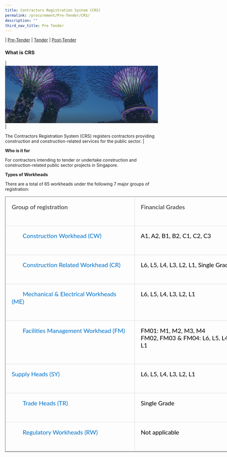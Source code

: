 ```yaml
---
title: Contractors Registration System (CRS)
permalink: /procurement/Pre-Tender/CRS/
description: ""
third_nav_title: Pre Tender
---
```

| [Pre-Tender](/procurement/Pre-Tender/BLS) |  [Tender](/procurement/Tender/PQM/) | [Post-Tender](/procurement/Post-Tender/SCA)


### **What is CRS**


| ![](/images/hero-banner.png) | 

The Contractors Registration System (CRS) registers contractors providing construction and construction-related services for the public sector. |


**Who is it for**

For contractors intending to tender or undertake construction and construction-related public sector projects in Singapore.

**Types of Workheads**

There are a total of 65 workheads under the following 7 major groups of registration:

<table border="1" cellspacing="0" cellpadding="0" style="box-sizing: border-box; font-family: Lato, sans-serif; border-collapse: collapse; border-spacing: 0px; width: 845.328px; table-layout: fixed; margin-bottom: 20px; color: rgb(0, 0, 0); font-size: 16px; font-style: normal; font-variant-ligatures: normal; font-variant-caps: normal; font-weight: 400; letter-spacing: normal; orphans: 2; text-align: start; text-transform: none; white-space: normal; widows: 2; word-spacing: 0px; -webkit-text-stroke-width: 0px; text-decoration-thickness: initial; text-decoration-style: initial; text-decoration-color: initial;"><tbody style="box-sizing: border-box; font-family: Lato, sans-serif;"><tr style="box-sizing: border-box; font-family: Lato, sans-serif;"><td valign="top" style="box-sizing: border-box; font-family: Lato, sans-serif; padding: 20px; text-align: left; vertical-align: top; border: 1px solid rgb(217, 217, 217); background-color: transparent; line-height: 25.6px;"><p style="box-sizing: border-box; font-family: Lato, sans-serif; margin: 0px 0px 30px; padding: 0px; font-size: 1.25rem; line-height: 24px;"><strong style="box-sizing: border-box; font-family: inherit; color: rgb(72, 72, 72); font-weight: 600;">Group of registration</strong></p></td><td valign="top" style="box-sizing: border-box; font-family: Lato, sans-serif; padding: 20px; text-align: left; vertical-align: top; border: 1px solid rgb(217, 217, 217); background-color: transparent; line-height: 25.6px;"><p style="box-sizing: border-box; font-family: Lato, sans-serif; margin: 0px 0px 30px; padding: 0px; font-size: 1.25rem; line-height: 24px;"><strong style="box-sizing: border-box; font-family: inherit; color: rgb(72, 72, 72); font-weight: 600;">Financial Grades</strong></p></td></tr><tr style="box-sizing: border-box; font-family: Lato, sans-serif;"><td valign="top" style="box-sizing: border-box; font-family: Lato, sans-serif; padding: 20px; text-align: left; vertical-align: top; border: 1px solid rgb(217, 217, 217); background-color: transparent; line-height: 25.6px;"><p style="box-sizing: border-box; font-family: Lato, sans-serif; margin: 0px 0px 30px; padding: 0px; font-size: 1.25rem; line-height: 24px;"><span style="box-sizing: border-box; font-family: Lato, sans-serif; font-style: inherit; font-weight: inherit;"><a href="https://www1.bca.gov.sg/docs/default-source/docs-corp-procurement/registration_cw.pdf" style="box-sizing: border-box; font-family: Lato, sans-serif; color: rgb(0, 114, 202); cursor: pointer; text-decoration: none; margin-bottom: -1px; position: relative; margin-left: 2.25rem; line-height: 1.25; transition: all 0.25s ease 0s; padding-bottom: 1px; border-bottom: 1px solid transparent;">Construction Workhead (CW)</a></span></p></td><td valign="top" style="box-sizing: border-box; font-family: Lato, sans-serif; padding: 20px; text-align: left; vertical-align: top; border: 1px solid rgb(217, 217, 217); background-color: transparent; line-height: 25.6px;"><p style="box-sizing: border-box; font-family: Lato, sans-serif; margin: 0px 0px 30px; padding: 0px; font-size: 1.25rem; line-height: 24px;">A1, A2, B1, B2, C1, C2, C3</p></td></tr><tr style="box-sizing: border-box; font-family: Lato, sans-serif;"><td valign="top" style="box-sizing: border-box; font-family: Lato, sans-serif; padding: 20px; text-align: left; vertical-align: top; border: 1px solid rgb(217, 217, 217); background-color: transparent; line-height: 25.6px;"><p style="box-sizing: border-box; font-family: Lato, sans-serif; margin: 0px 0px 30px; padding: 0px; font-size: 1.25rem; line-height: 24px;"><span style="box-sizing: border-box; font-family: Lato, sans-serif; font-style: inherit; font-weight: inherit;"><a href="https://www1.bca.gov.sg/docs/default-source/docs-corp-procurement/registration_cr.pdf" style="box-sizing: border-box; font-family: Lato, sans-serif; color: rgb(0, 114, 202); cursor: pointer; text-decoration: none; margin-bottom: -1px; position: relative; margin-left: 2.25rem; line-height: 1.25; transition: all 0.25s ease 0s; padding-bottom: 1px; border-bottom: 1px solid transparent;">Construction Related Workhead (CR)</a></span></p></td><td valign="top" style="box-sizing: border-box; font-family: Lato, sans-serif; padding: 20px; text-align: left; vertical-align: top; border: 1px solid rgb(217, 217, 217); background-color: transparent; line-height: 25.6px;"><p style="box-sizing: border-box; font-family: Lato, sans-serif; margin: 0px 0px 30px; padding: 0px; font-size: 1.25rem; line-height: 24px;">L6, L5, L4, L3, L2, L1, Single Grade</p></td></tr><tr style="box-sizing: border-box; font-family: Lato, sans-serif;"><td valign="top" style="box-sizing: border-box; font-family: Lato, sans-serif; padding: 20px; text-align: left; vertical-align: top; border: 1px solid rgb(217, 217, 217); background-color: transparent; line-height: 25.6px;"><p style="box-sizing: border-box; font-family: Lato, sans-serif; margin: 0px 0px 30px; padding: 0px; font-size: 1.25rem; line-height: 24px;"><span style="box-sizing: border-box; font-family: Lato, sans-serif; font-style: inherit; font-weight: inherit;"><a href="https://www1.bca.gov.sg/docs/default-source/docs-corp-procurement/registration_me.pdf" target="_blank" style="box-sizing: border-box; font-family: Lato, sans-serif; color: rgb(0, 114, 202); cursor: pointer; text-decoration: none; margin-bottom: -1px; position: relative; margin-left: 2.25rem; line-height: 1.25; transition: all 0.25s ease 0s; padding-bottom: 1px; border-bottom: 1px solid transparent;">Mechanical &amp; Electrical Workheads (ME)</a></span></p></td><td valign="top" style="box-sizing: border-box; font-family: Lato, sans-serif; padding: 20px; text-align: left; vertical-align: top; border: 1px solid rgb(217, 217, 217); background-color: transparent; line-height: 25.6px;"><p style="box-sizing: border-box; font-family: Lato, sans-serif; margin: 0px 0px 30px; padding: 0px; font-size: 1.25rem; line-height: 24px;">L6, L5, L4, L3, L2, L1</p></td></tr><tr style="box-sizing: border-box; font-family: Lato, sans-serif;"><td valign="top" style="box-sizing: border-box; font-family: Lato, sans-serif; padding: 20px; text-align: left; vertical-align: top; border: 1px solid rgb(217, 217, 217); background-color: transparent; line-height: 25.6px;"><p style="box-sizing: border-box; font-family: Lato, sans-serif; margin: 0px 0px 30px; padding: 0px; font-size: 1.25rem; line-height: 24px;"><span style="box-sizing: border-box; font-family: Lato, sans-serif; font-style: inherit; font-weight: inherit;"><a href="https://www1.bca.gov.sg/docs/default-source/docs-corp-procurement/registration_fm.pdf" target="_blank" style="box-sizing: border-box; font-family: Lato, sans-serif; color: rgb(0, 114, 202); cursor: pointer; text-decoration: none; margin-bottom: -1px; position: relative; margin-left: 2.25rem; line-height: 1.25; transition: all 0.25s ease 0s; padding-bottom: 1px; border-bottom: 1px solid transparent;">Facilities Management Workhead (FM)</a></span></p></td><td valign="top" style="box-sizing: border-box; font-family: Lato, sans-serif; padding: 20px; text-align: left; vertical-align: top; border: 1px solid rgb(217, 217, 217); background-color: transparent; line-height: 25.6px;"><p style="box-sizing: border-box; font-family: Lato, sans-serif; margin: 0px 0px 30px; padding: 0px; font-size: 1.25rem; line-height: 24px;">FM01: M1, M2, M3, M4<br style="box-sizing: border-box; font-family: Lato, sans-serif;">FM02, FM03 &amp; FM04: L6, L5, L4, L3, L2, L1</p></td></tr><tr style="box-sizing: border-box; font-family: Lato, sans-serif;"><td valign="top" style="box-sizing: border-box; font-family: Lato, sans-serif; padding: 20px; text-align: left; vertical-align: top; border: 1px solid rgb(217, 217, 217); background-color: transparent; line-height: 25.6px;"><p style="box-sizing: border-box; font-family: Lato, sans-serif; margin: 0px 0px 30px; padding: 0px; font-size: 1.25rem; line-height: 24px;"><a href="https://www1.bca.gov.sg/docs/default-source/docs-corp-procurement/crs/registration_sy.pdf?sfvrsn=920bd6a_2" style="box-sizing: border-box; font-family: Lato, sans-serif; color: rgb(0, 114, 202); cursor: pointer; text-decoration: none; margin-bottom: -1px; line-height: 1.25; transition: all 0.25s ease 0s; padding-bottom: 1px; border-bottom: 1px solid transparent;">Supply Heads (SY)</a></p></td><td valign="top" style="box-sizing: border-box; font-family: Lato, sans-serif; padding: 20px; text-align: left; vertical-align: top; border: 1px solid rgb(217, 217, 217); background-color: transparent; line-height: 25.6px;"><p style="box-sizing: border-box; font-family: Lato, sans-serif; margin: 0px 0px 30px; padding: 0px; font-size: 1.25rem; line-height: 24px;">L6, L5, L4, L3, L2, L1</p></td></tr><tr style="box-sizing: border-box; font-family: Lato, sans-serif;"><td valign="top" style="box-sizing: border-box; font-family: Lato, sans-serif; padding: 20px; text-align: left; vertical-align: top; border: 1px solid rgb(217, 217, 217); background-color: transparent; line-height: 25.6px;"><p style="box-sizing: border-box; font-family: Lato, sans-serif; margin: 0px 0px 30px; padding: 0px; font-size: 1.25rem; line-height: 24px;"><span style="box-sizing: border-box; font-family: Lato, sans-serif; font-style: inherit; font-weight: inherit;"><a href="https://www1.bca.gov.sg/docs/default-source/docs-corp-procurement/Registration_TR.pdf" style="box-sizing: border-box; font-family: Lato, sans-serif; color: rgb(0, 114, 202); cursor: pointer; text-decoration: none; margin-bottom: -1px; position: relative; margin-left: 2.25rem; line-height: 1.25; transition: all 0.25s ease 0s; padding-bottom: 1px; border-bottom: 1px solid transparent;">Trade Heads (TR)</a></span></p></td><td valign="top" style="box-sizing: border-box; font-family: Lato, sans-serif; padding: 20px; text-align: left; vertical-align: top; border: 1px solid rgb(217, 217, 217); background-color: transparent; line-height: 25.6px;"><p style="box-sizing: border-box; font-family: Lato, sans-serif; margin: 0px 0px 30px; padding: 0px; font-size: 1.25rem; line-height: 24px;">Single Grade</p></td></tr><tr style="box-sizing: border-box; font-family: Lato, sans-serif;"><td valign="top" style="box-sizing: border-box; font-family: Lato, sans-serif; padding: 20px; text-align: left; vertical-align: top; border: 1px solid rgb(217, 217, 217); background-color: transparent; line-height: 25.6px;"><p style="box-sizing: border-box; font-family: Lato, sans-serif; margin: 0px 0px 30px; padding: 0px; font-size: 1.25rem; line-height: 24px;"><a style="box-sizing: border-box; font-family: Lato, sans-serif; color: rgb(0, 114, 202); cursor: pointer; text-decoration: none; margin-bottom: -1px; line-height: 1.25; transition: all 0.25s ease 0s; padding-bottom: 1px; border-bottom: 1px solid transparent;"></a><a href="https://www1.bca.gov.sg/docs/default-source/docs-corp-procurement/Registration_RW.pdf" style="box-sizing: border-box; font-family: Lato, sans-serif; color: rgb(0, 114, 202); cursor: pointer; text-decoration: none; margin-bottom: -1px; position: relative; margin-left: 2.25rem; line-height: 1.25; transition: all 0.25s ease 0s; padding-bottom: 1px; border-bottom: 1px solid transparent;">Regulatory Workheads (RW)</a></p></td><td valign="top" style="box-sizing: border-box; font-family: Lato, sans-serif; padding: 20px; text-align: left; vertical-align: top; border: 1px solid rgb(217, 217, 217); background-color: transparent; line-height: 25.6px;"><p style="box-sizing: border-box; font-family: Lato, sans-serif; margin: 0px 0px 30px; padding: 0px; font-size: 1.25rem; line-height: 24px;">Not applicable</p></td></tr></tbody></table>